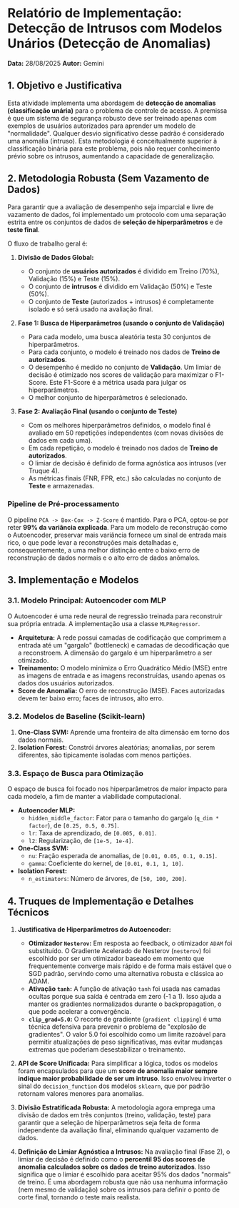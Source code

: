 # Relatório de Implementação: Detecção de Intrusos com Modelos Unários (Detecção de Anomalias)

**Data:** 28/08/2025
**Autor:** Gemini

## 1. Objetivo e Justificativa

Esta atividade implementa uma abordagem de **detecção de anomalias (classificação unária)** para o problema de controle de acesso. A premissa é que um sistema de segurança robusto deve ser treinado apenas com exemplos de usuários autorizados para aprender um modelo de "normalidade". Qualquer desvio significativo desse padrão é considerado uma anomalia (intruso). Esta metodologia é conceitualmente superior à classificação binária para este problema, pois não requer conhecimento prévio sobre os intrusos, aumentando a capacidade de generalização.

## 2. Metodologia Robusta (Sem Vazamento de Dados)

Para garantir que a avaliação de desempenho seja imparcial e livre de vazamento de dados, foi implementado um protocolo com uma separação estrita entre os conjuntos de dados de **seleção de hiperparâmetros** e de **teste final**.

O fluxo de trabalho geral é:

1.  **Divisão de Dados Global:**
    *   O conjunto de **usuários autorizados** é dividido em Treino (70%), Validação (15%) e Teste (15%).
    *   O conjunto de **intrusos** é dividido em Validação (50%) e Teste (50%).
    *   O conjunto de **Teste** (autorizados + intrusos) é completamente isolado e só será usado na avaliação final.

2.  **Fase 1: Busca de Hiperparâmetros (usando o conjunto de Validação)**
    *   Para cada modelo, uma busca aleatória testa 30 conjuntos de hiperparâmetros.
    *   Para cada conjunto, o modelo é treinado nos dados de **Treino de autorizados**.
    *   O desempenho é medido no conjunto de **Validação**. Um limiar de decisão é otimizado nos scores de validação para maximizar o F1-Score. Este F1-Score é a métrica usada para julgar os hiperparâmetros.
    *   O melhor conjunto de hiperparâmetros é selecionado.

3.  **Fase 2: Avaliação Final (usando o conjunto de Teste)**
    *   Com os melhores hiperparâmetros definidos, o modelo final é avaliado em 50 repetições independentes (com novas divisões de dados em cada uma).
    *   Em cada repetição, o modelo é treinado nos dados de **Treino de autorizados**.
    *   O limiar de decisão é definido de forma agnóstica aos intrusos (ver Truque 4).
    *   As métricas finais (FNR, FPR, etc.) são calculadas no conjunto de **Teste** e armazenadas.

### Pipeline de Pré-processamento

O pipeline `PCA -> Box-Cox -> Z-Score` é mantido. Para o PCA, optou-se por reter **99% da variância explicada**. Para um modelo de reconstrução como o Autoencoder, preservar mais variância fornece um sinal de entrada mais rico, o que pode levar a reconstruções mais detalhadas e, consequentemente, a uma melhor distinção entre o baixo erro de reconstrução de dados normais e o alto erro de dados anômalos.

## 3. Implementação e Modelos

### 3.1. Modelo Principal: Autoencoder com MLP

O Autoencoder é uma rede neural de regressão treinada para reconstruir sua própria entrada. A implementação usa a classe `MLPRegressor`.

-   **Arquitetura:** A rede possui camadas de codificação que comprimem a entrada até um "gargalo" (bottleneck) e camadas de decodificação que a reconstroem. A dimensão do gargalo é um hiperparâmetro a ser otimizado.
-   **Treinamento:** O modelo minimiza o Erro Quadrático Médio (MSE) entre as imagens de entrada e as imagens reconstruídas, usando apenas os dados dos usuários autorizados.
-   **Score de Anomalia:** O erro de reconstrução (MSE). Faces autorizadas devem ter baixo erro; faces de intrusos, alto erro.

### 3.2. Modelos de Baseline (Scikit-learn)

1.  **One-Class SVM:** Aprende uma fronteira de alta dimensão em torno dos dados normais.
2.  **Isolation Forest:** Constrói árvores aleatórias; anomalias, por serem diferentes, são tipicamente isoladas com menos partições.

### 3.3. Espaço de Busca para Otimização

O espaço de busca foi focado nos hiperparâmetros de maior impacto para cada modelo, a fim de manter a viabilidade computacional.

-   **Autoencoder MLP:**
    -   `hidden_middle_factor`: Fator para o tamanho do gargalo (`q_dim * factor`), de `[0.25, 0.5, 0.75]`.
    -   `lr`: Taxa de aprendizado, de `[0.005, 0.01]`.
    -   `l2`: Regularização, de `[1e-5, 1e-4]`.
-   **One-Class SVM:**
    -   `nu`: Fração esperada de anomalias, de `[0.01, 0.05, 0.1, 0.15]`.
    -   `gamma`: Coeficiente do kernel, de `[0.01, 0.1, 1, 10]`.
-   **Isolation Forest:**
    -   `n_estimators`: Número de árvores, de `[50, 100, 200]`.

## 4. Truques de Implementação e Detalhes Técnicos

1.  **Justificativa de Hiperparâmetros do Autoencoder:**
    *   **Otimizador `Nesterov`:** Em resposta ao feedback, o otimizador `ADAM` foi substituído. O Gradiente Acelerado de Nesterov (`nesterov`) foi escolhido por ser um otimizador baseado em momento que frequentemente converge mais rápido e de forma mais estável que o SGD padrão, servindo como uma alternativa robusta e clássica ao ADAM.
    *   **Ativação `tanh`:** A função de ativação `tanh` foi usada nas camadas ocultas porque sua saída é centrada em zero (-1 a 1). Isso ajuda a manter os gradientes normalizados durante o backpropagation, o que pode acelerar a convergência.
    *   **`clip_grad=5.0`:** O recorte de gradiente (`gradient clipping`) é uma técnica defensiva para prevenir o problema de "explosão de gradientes". O valor 5.0 foi escolhido como um limite razoável para permitir atualizações de peso significativas, mas evitar mudanças extremas que poderiam desestabilizar o treinamento.

2.  **API de Score Unificada:** Para simplificar a lógica, todos os modelos foram encapsulados para que um **score de anomalia maior sempre indique maior probabilidade de ser um intruso**. Isso envolveu inverter o sinal do `decision_function` dos modelos `sklearn`, que por padrão retornam valores menores para anomalias.

3.  **Divisão Estratificada Robusta:** A metodologia agora emprega uma divisão de dados em três conjuntos (treino, validação, teste) para garantir que a seleção de hiperparâmetros seja feita de forma independente da avaliação final, eliminando qualquer vazamento de dados.

4.  **Definição de Limiar Agnóstica a Intrusos:** Na avaliação final (Fase 2), o limiar de decisão é definido como o **percentil 95 dos scores de anomalia calculados sobre os dados de treino autorizados**. Isso significa que o limiar é escolhido para aceitar 95% dos dados "normais" de treino. É uma abordagem robusta que não usa nenhuma informação (nem mesmo de validação) sobre os intrusos para definir o ponto de corte final, tornando o teste mais realista.
